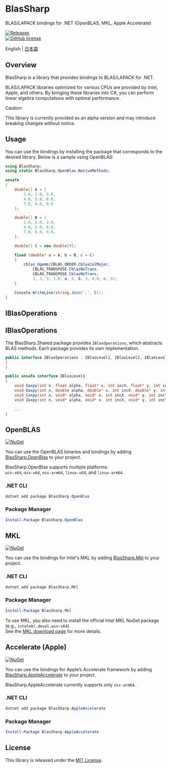 # BlasSharp
 BLAS/LAPACK bindings for .NET (OpenBLAS, MKL, Apple Accelerate)

[![Releases](https://img.shields.io/github/release/nuskey8/BlasSharp.svg)](https://github.com/nuskey8/BlasSharp/releases)  
[![GitHub license](https://img.shields.io/github/license/nuskey8/BlasSharp.svg)](./LICENSE)

English | [日本語](./README_JA.md)

## Overview

BlasSharp is a library that provides bindings to BLAS/LAPACK for .NET.

BLAS/LAPACK libraries optimized for various CPUs are provided by Intel, Apple, and others. By bringing these libraries into C#, you can perform linear algebra computations with optimal performance.

> [!CAUTION]
> This library is currently provided as an alpha version and may introduce breaking changes without notice.

## Usage

You can use the bindings by installing the package that corresponds to the desired library. Below is a sample using OpenBLAS:

```cs
using BlasSharp;
using static BlasSharp.OpenBlas.NativeMethods;

unsafe
{
    double[] A = [
        1.0, 2.0, 3.0,
        4.0, 5.0, 6.0,
        7.0, 8.0, 9.0
    ];

    double[] B = [
        1.0, 2.0, 3.0,
        4.0, 5.0, 6.0,
        7.0, 8.0, 9.0,
    ];

    double[] C = new double[9];

    fixed (double* a = A, b = B, c = C)
    {
        cblas_dgemm(CBLAS_ORDER.CblasColMajor,
            CBLAS_TRANSPOSE.CblasNoTrans,
            CBLAS_TRANSPOSE.CblasNoTrans,
            3, 3, 3, 1.0, a, 3, b, 3, 0.0, c, 3);
    }

    Console.WriteLine(string.Join(',', C));
}
```

## IBlasOperations

## IBlasOperations

The BlasSharp.Shared package provides `IBlasOperations`, which abstracts BLAS methods. Each package provides its own implementation.

```cs
public interface IBlasOperations : IBlasLevel1, IBlasLevel2, IBlasLevel3
{
}

public unsafe interface IBlasLevel1
{
    void Saxpy(int n, float alpha, float* x, int incX, float* y, int incY);
    void Daxpy(int n, double alpha, double* x, int incX, double* y, int incY);
    void Caxpy(int n, void* alpha, void* x, int incX, void* y, int incY);
    void Zaxpy(int n, void* alpha, void* x, int incX, void* y, int incY);

    ...
}
```

## OpenBLAS

[![NuGet](https://img.shields.io/nuget/v/BlasSharp.OpenBlas.svg)](https://www.nuget.org/packages/BlasSharp.OpenBlas)

You can use the OpenBLAS binaries and bindings by adding [BlasSharp.OpenBlas](https://www.nuget.org/packages/BlasSharp.OpenBlas/) to your project.

BlasSharp.OpenBlas supports multiple platforms:  
`win-x64`, `osx-x64`, `osx-arm64`, `linux-x64`, and `linux-arm64`.

### .NET CLI

```ps1
dotnet add package BlasSharp.OpenBlas
```

### Package Manager

```ps1
Install-Package BlasSharp.OpenBlas
```

## MKL

[![NuGet](https://img.shields.io/nuget/v/BlasSharp.Mkl.svg)](https://www.nuget.org/packages/BlasSharp.Mkl)

You can use the bindings for Intel's MKL by adding [BlasSharp.Mkl](https://www.nuget.org/packages/BlasSharp.Mkl/) to your project.

### .NET CLI

```ps1
dotnet add package BlasSharp.Mkl
```

### Package Manager

```ps1
Install-Package BlasSharp.Mkl
```

To use MKL, you also need to install the official Intel MKL NuGet package (e.g., `intelmkl.devel.win-x64`).  
See the [MKL download page](https://www.intel.com/content/www/us/en/developer/tools/oneapi/onemkl-download.html?operatingsystem=windows&windows-install=nuget) for more details.

## Accelerate (Apple)

[![NuGet](https://img.shields.io/nuget/v/BlasSharp.AppleAccelerate.svg)](https://www.nuget.org/packages/BlasSharp.AppleAccelerate)

You can use the bindings for Apple’s Accelerate framework by adding [BlasSharp.AppleAccelerate](https://www.nuget.org/packages/BlasSharp.AppleAccelerate/) to your project.

BlasSharp.AppleAccelerate currently supports only `osx-arm64`.

### .NET CLI

```ps1
dotnet add package BlasSharp.AppleAccelerate
```

### Package Manager

```ps1
Install-Package BlasSharp.AppleAccelerate
```

## License

This library is released under the [MIT License]((./LICENSE)).